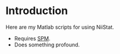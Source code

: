 # Introduction

Here are my Matlab scripts for using NiiStat.

- Requires [SPM](https://www.fil.ion.ucl.ac.uk/spm/).
- Does something profound.
